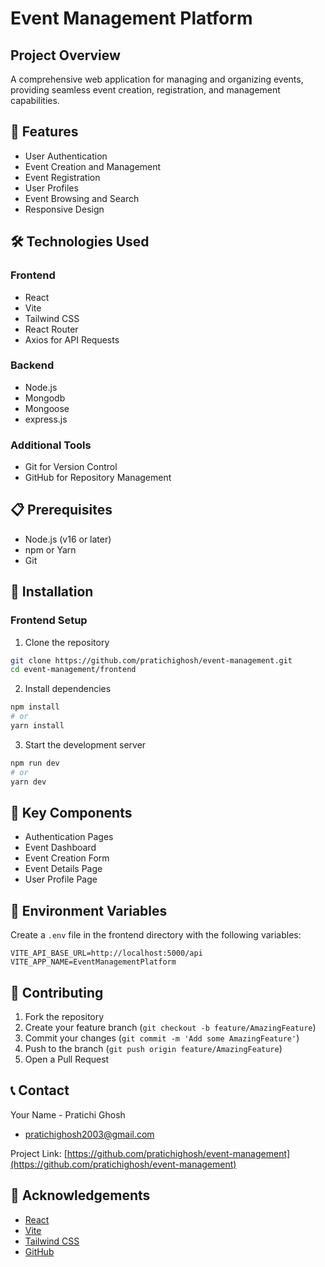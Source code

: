 # Event Management Platform

## Project Overview
A comprehensive web application for managing and organizing events, providing seamless event creation, registration, and management capabilities.

## 🚀 Features
- User Authentication
- Event Creation and Management
- Event Registration
- User Profiles
- Event Browsing and Search
- Responsive Design

## 🛠 Technologies Used

### Frontend
- React
- Vite
- Tailwind CSS
- React Router
- Axios for API Requests

### Backend
- Node.js
- Mongodb
- Mongoose
- express.js

### Additional Tools
- Git for Version Control
- GitHub for Repository Management

## 📋 Prerequisites
- Node.js (v16 or later)
- npm or Yarn
- Git

## 🔧 Installation

### Frontend Setup
1. Clone the repository
```bash
git clone https://github.com/pratichighosh/event-management.git
cd event-management/frontend
```

2. Install dependencies
```bash
npm install
# or
yarn install
```

3. Start the development server
```bash
npm run dev
# or
yarn dev
```

## 🌟 Key Components
- Authentication Pages
- Event Dashboard
- Event Creation Form
- Event Details Page
- User Profile Page

## 🔐 Environment Variables
Create a `.env` file in the frontend directory with the following variables:
```
VITE_API_BASE_URL=http://localhost:5000/api
VITE_APP_NAME=EventManagementPlatform
```

## 🤝 Contributing
1. Fork the repository
2. Create your feature branch (`git checkout -b feature/AmazingFeature`)
3. Commit your changes (`git commit -m 'Add some AmazingFeature'`)
4. Push to the branch (`git push origin feature/AmazingFeature`)
5. Open a Pull Request


## 📞 Contact
Your Name - Pratichi Ghosh
- pratichighosh2003@gmail.com

Project Link: [https://github.com/pratichighosh/event-management](https://github.com/pratichighosh/event-management)

## 🙏 Acknowledgements
- [React](https://reactjs.org/)
- [Vite](https://vitejs.dev/)
- [Tailwind CSS](https://tailwindcss.com/)
- [GitHub](https://github.com)
